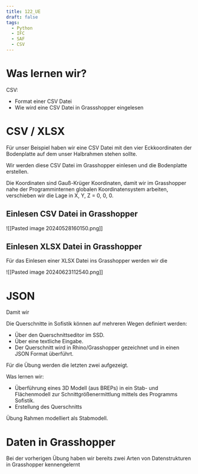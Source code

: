 ```yaml
---
title: 122_UE
draft: false
tags:
  - Python
  - IFC
  - SAF
  - CSV
---
```

# Was lernen wir?

CSV:
- Format einer CSV Datei
- Wie wird eine CSV Datei in Grassshopper eingelesen

# CSV / XLSX

Für unser Beispiel haben wir eine CSV Datei mit den vier Eckkoordinaten der Bodenplatte auf dem unser Halbrahmen stehen sollte.

Wir werden diese CSV Datei im Grasshopper einlesen und die Bodenplatte erstellen.


Die Koordinaten sind Gauß-Krüger Koordinaten, damit wir im Grasshopper nahe der Programminternen globalen Koordinatensystem arbeiten, verschieben wir die Lage in X, Y, Z = 0, 0, 0.

## Einlesen CSV Datei in Grasshopper


![[Pasted image 20240528160150.png]]


## Einlesen XLSX Datei in Grasshopper

Für das Einlesen einer XLSX Datei ins Grasshopper werden wir die 



![[Pasted image 20240623112540.png]]


# JSON

Damit wir 

Die Querschnitte in Sofistik können auf mehreren Wegen definiert werden:
- Über den Querschnittseditor im SSD.
- Über eine textliche Eingabe.
- Der Querschnitt wird in Rhino/Grasshopper gezeichnet und in einen JSON Format überführt.

Für die Übung werden die letzten zwei aufgezeigt.


Was lernen wir:
- Überführung eines 3D Modell (aus BREPs) in ein Stab- und Flächenmodell zur Schnittgrößenermittlung mittels des Programms Sofistik.
- Erstellung des Querschnitts


Übung Rahmen modelliert als Stabmodell.



# Daten in Grasshopper

Bei der vorherigen Übung haben wir bereits zwei Arten von Datenstrukturen in Grasshopper kennengelernt 


